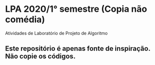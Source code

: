 # LPA 2020/1° semestre (Copia não comédia)
Atividades de Laboratório de Projeto de Algoritmo

## Este repositório é apenas fonte de inspiração. Não copie os códigos.


